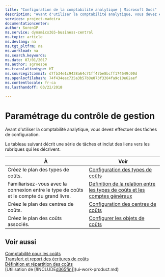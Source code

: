 ```yaml
---
title: "Configuration de la comptabilité analytique | Microsoft Docs"
description: "Avant d'utiliser la comptabilité analytique, vous devez effectuer des tâches de configuration."
services: project-madeira
documentationcenter: 
author: SorenGP
ms.service: dynamics365-business-central
ms.topic: article
ms.devlang: na
ms.tgt_pltfrm: na
ms.workload: na
ms.search.keywords: 
ms.date: 07/01/2017
ms.author: sgroespe
ms.translationtype: HT
ms.sourcegitcommit: d7fb34e1c9428a64c71ff47be8bcff174649c00d
ms.openlocfilehash: 74f434eac735a3b57b0e073f3304fa9c10e62aef
ms.contentlocale: fr-ca
ms.lasthandoff: 03/22/2018

---
```

# <a name="setting-up-cost-accounting"></a>Paramétrage du contrôle de gestion
Avant d'utiliser la comptabilité analytique, vous devez effectuer des tâches de configuration.  

 Le tableau suivant décrit une série de tâches et inclut des liens vers les rubriques qui les décrivent.

|À|Voir|  
|--------|---------|  
|Créez le plan des types de coûts.|[Configuration des types de coûts](finance-how-to-set-up-cost-types.md)|  
|Familiarisez-vous avec la connexion entre le type de coûts et le compte du grand livre.|[Définition de la relation entre les types de coûts et les comptes généraux](finance-defining-the-relationship-between-cost-types-and-general-ledger-accounts.md)|  
|Créez le plan des centres de coûts.|[Configuration des centres de coûts](finance-how-to-set-up-cost-centers.md)|  
|Créez le plan des coûts associés.|[Configurer les objets de coûts](finance-how-to-set-up-cost-objects.md)|  

## <a name="see-also"></a>Voir aussi  
[Comptabilité pour les coûts](finance-manage-cost-accounting.md)  
[Transfert et report des écritures de coûts](finance-transfer-and-post-cost-entries.md)   
[Définition et répartition des coûts](finance-define-and-allocate-costs.md)  
[Utilisation de [!INCLUDE[d365fin](includes/d365fin_md.md)]](ui-work-product.md)

